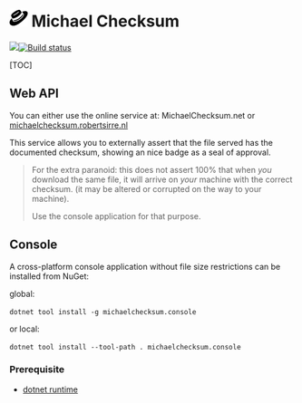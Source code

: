 # ![Draft logo](MichaelChecksum.png) Michael Checksum

[![](https://img.shields.io/badge/NuGet-MichaelChecksum.Console-blue)]( https://www.nuget.org/packages/MichaelChecksum.Console/ )[![Build status](https://ci.appveyor.com/api/projects/status/5v2fgluxnswctuxl?svg=true)](https://ci.appveyor.com/project/Atrejoe/michaelchecksum)

[TOC]
## Web API

You can either use the online service at: MichaelChecksum.net or [michaelchecksum.robertsirre.nl](http://michaelchecksum.robertsirre.nl)

This service allows you to externally assert that the file served has the documented checksum, showing an nice badge as a seal of approval.

> For the extra paranoid: this does not assert 100% that when *you* download the same file, it will arrive on *your* machine with the correct checksum. (it may be altered or corrupted on the way to your machine).
>
> Use the console application for that purpose.

## Console

A cross-platform console application without file size restrictions can be installed from NuGet:

global:

```dotnet tool install -g michaelchecksum.console```

or local:

```dotnet tool install --tool-path . michaelchecksum.console```

### Prerequisite

- [dotnet runtime](https://dotnet.microsoft.com/download)
